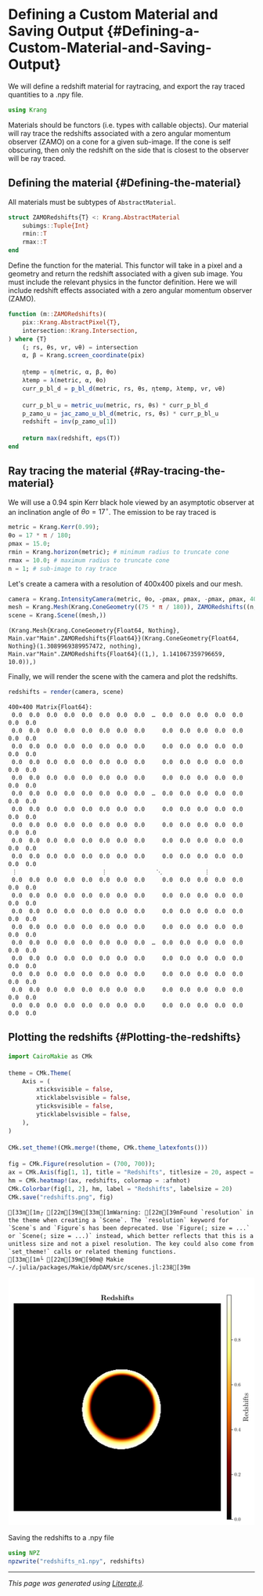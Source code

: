 


# Defining a Custom Material and Saving Output {#Defining-a-Custom-Material-and-Saving-Output}

We will define a redshift material for raytracing, and export the ray traced quantities to a .npy file.

```julia
using Krang
```


Materials should be functors (i.e. types with callable objects). Our material will ray trace the redshifts associated with a zero angular momentum observer (ZAMO) on a cone for a given sub-image. If the cone is self obscuring, then only the redshift on the side that is closest to the observer will be ray traced.

## Defining the material {#Defining-the-material}

All materials must be subtypes of `AbstractMaterial`.

```julia
struct ZAMORedshifts{T} <: Krang.AbstractMaterial
    subimgs::Tuple{Int}
    rmin::T
    rmax::T
end
```


Define the function for the material. This functor will take in a pixel and a geometry and return the redshift associated with a given sub image. You must include the relevant physics in the functor definition. Here we will include redshift effects associated with a zero angular momentum observer (ZAMO).

```julia
function (m::ZAMORedshifts)(
    pix::Krang.AbstractPixel{T},
    intersection::Krang.Intersection,
) where {T}
    (; rs, θs, νr, νθ) = intersection
    α, β = Krang.screen_coordinate(pix)

    ηtemp = η(metric, α, β, θo)
    λtemp = λ(metric, α, θo)
    curr_p_bl_d = p_bl_d(metric, rs, θs, ηtemp, λtemp, νr, νθ)

    curr_p_bl_u = metric_uu(metric, rs, θs) * curr_p_bl_d
    p_zamo_u = jac_zamo_u_bl_d(metric, rs, θs) * curr_p_bl_u
    redshift = inv(p_zamo_u[1])

    return max(redshift, eps(T))
end
```


## Ray tracing the material {#Ray-tracing-the-material}

We will use a $0.94$ spin Kerr black hole viewed by an asymptotic observer at an inclination angle of $θo=17^\circ$. The emission to be ray traced is

```julia
metric = Krang.Kerr(0.99);
θo = 17 * π / 180;
ρmax = 15.0;
rmin = Krang.horizon(metric); # minimum radius to truncate cone
rmax = 10.0; # maximum radius to truncate cone
n = 1; # sub-image to ray trace
```


Let&#39;s create a camera with a resolution of 400x400 pixels and our mesh.

```julia
camera = Krang.IntensityCamera(metric, θo, -ρmax, ρmax, -ρmax, ρmax, 400);
mesh = Krang.Mesh(Krang.ConeGeometry((75 * π / 180)), ZAMORedshifts((n,), rmin, rmax))
scene = Krang.Scene((mesh,))
```


```ansi
(Krang.Mesh{Krang.ConeGeometry{Float64, Nothing}, Main.var"Main".ZAMORedshifts{Float64}}(Krang.ConeGeometry{Float64, Nothing}(1.3089969389957472, nothing), Main.var"Main".ZAMORedshifts{Float64}((1,), 1.141067359796659, 10.0)),)
```


Finally, we will render the scene with the camera and plot the redshifts.

```julia
redshifts = render(camera, scene)
```


```ansi
400×400 Matrix{Float64}:
 0.0  0.0  0.0  0.0  0.0  0.0  0.0  0.0  …  0.0  0.0  0.0  0.0  0.0  0.0  0.0
 0.0  0.0  0.0  0.0  0.0  0.0  0.0  0.0     0.0  0.0  0.0  0.0  0.0  0.0  0.0
 0.0  0.0  0.0  0.0  0.0  0.0  0.0  0.0     0.0  0.0  0.0  0.0  0.0  0.0  0.0
 0.0  0.0  0.0  0.0  0.0  0.0  0.0  0.0     0.0  0.0  0.0  0.0  0.0  0.0  0.0
 0.0  0.0  0.0  0.0  0.0  0.0  0.0  0.0     0.0  0.0  0.0  0.0  0.0  0.0  0.0
 0.0  0.0  0.0  0.0  0.0  0.0  0.0  0.0  …  0.0  0.0  0.0  0.0  0.0  0.0  0.0
 0.0  0.0  0.0  0.0  0.0  0.0  0.0  0.0     0.0  0.0  0.0  0.0  0.0  0.0  0.0
 0.0  0.0  0.0  0.0  0.0  0.0  0.0  0.0     0.0  0.0  0.0  0.0  0.0  0.0  0.0
 0.0  0.0  0.0  0.0  0.0  0.0  0.0  0.0     0.0  0.0  0.0  0.0  0.0  0.0  0.0
 0.0  0.0  0.0  0.0  0.0  0.0  0.0  0.0     0.0  0.0  0.0  0.0  0.0  0.0  0.0
 ⋮                        ⋮              ⋱            ⋮                   
 0.0  0.0  0.0  0.0  0.0  0.0  0.0  0.0     0.0  0.0  0.0  0.0  0.0  0.0  0.0
 0.0  0.0  0.0  0.0  0.0  0.0  0.0  0.0     0.0  0.0  0.0  0.0  0.0  0.0  0.0
 0.0  0.0  0.0  0.0  0.0  0.0  0.0  0.0     0.0  0.0  0.0  0.0  0.0  0.0  0.0
 0.0  0.0  0.0  0.0  0.0  0.0  0.0  0.0     0.0  0.0  0.0  0.0  0.0  0.0  0.0
 0.0  0.0  0.0  0.0  0.0  0.0  0.0  0.0  …  0.0  0.0  0.0  0.0  0.0  0.0  0.0
 0.0  0.0  0.0  0.0  0.0  0.0  0.0  0.0     0.0  0.0  0.0  0.0  0.0  0.0  0.0
 0.0  0.0  0.0  0.0  0.0  0.0  0.0  0.0     0.0  0.0  0.0  0.0  0.0  0.0  0.0
 0.0  0.0  0.0  0.0  0.0  0.0  0.0  0.0     0.0  0.0  0.0  0.0  0.0  0.0  0.0
 0.0  0.0  0.0  0.0  0.0  0.0  0.0  0.0     0.0  0.0  0.0  0.0  0.0  0.0  0.0
```


## Plotting the redshifts {#Plotting-the-redshifts}

```julia
import CairoMakie as CMk

theme = CMk.Theme(
    Axis = (
        xticksvisible = false,
        xticklabelsvisible = false,
        yticksvisible = false,
        yticklabelsvisible = false,
    ),
)

CMk.set_theme!(CMk.merge!(theme, CMk.theme_latexfonts()))

fig = CMk.Figure(resolution = (700, 700));
ax = CMk.Axis(fig[1, 1], title = "Redshifts", titlesize = 20, aspect = 1)
hm = CMk.heatmap!(ax, redshifts, colormap = :afmhot)
CMk.Colorbar(fig[1, 2], hm, label = "Redshifts", labelsize = 20)
CMk.save("redshifts.png", fig)
```


```ansi
[33m[1m┌ [22m[39m[33m[1mWarning: [22m[39mFound `resolution` in the theme when creating a `Scene`. The `resolution` keyword for `Scene`s and `Figure`s has been deprecated. Use `Figure(; size = ...` or `Scene(; size = ...)` instead, which better reflects that this is a unitless size and not a pixel resolution. The key could also come from `set_theme!` calls or related theming functions.
[33m[1m└ [22m[39m[90m@ Makie ~/.julia/packages/Makie/dpDAM/src/scenes.jl:238[39m
```



![](redshifts.png)


Saving the redshifts to a .npy file

```julia
using NPZ
npzwrite("redshifts_n1.npy", redshifts)
```



---


_This page was generated using [Literate.jl](https://github.com/fredrikekre/Literate.jl)._

